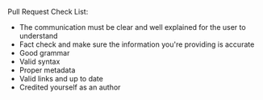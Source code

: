 Pull Request Check List:
 - The communication must be clear and well explained for the user to understand
 - Fact check and make sure the information you're providing is accurate
 - Good grammar
 - Valid syntax
 - Proper metadata
 - Valid links and up to date
 - Credited yourself as an author
